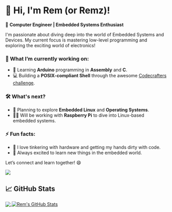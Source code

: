 # 👋 Hi, I'm Rem (or Remz)!

🚀 **Computer Engineer | Embedded Systems Enthusiast**

I'm passionate about diving deep into the world of Embedded Systems and Devices. My current focus is mastering low-level programming and exploring the exciting world of electronics!

### 🌱 What I’m currently working on:
- 🔧 Learning **Arduino** programming in **Assembly** and **C**.
- 💻 Building a **POSIX-compliant Shell** through the awesome [Codecrafters challenge](https://app.codecrafters.io).
  
### 🛠️ What's next?
- 📘 Planning to explore **Embedded Linux** and **Operating Systems**.
- 🧑‍🔬 Will be working with **Raspberry Pi** to dive into Linux-based embedded systems.

### ⚡ Fun facts:
- 🤖 I love tinkering with hardware and getting my hands dirty with code.
- 🔬 Always excited to learn new things in the embedded world.

Let’s connect and learn together! 😄

![](https://komarev.com/ghpvc/?username=rmzmrnn&color=blue)

## &#x1f4c8; GitHub Stats

<a href="https://github.com/rmzmrnn/rmzmrnn">
  <img align="center" src="https://github-readme-stats.vercel.app/api/top-langs/?username=rmzmrnn&title_color=ffffff&text_color=c9cacc&icon_color=2bbc8a&bg_color=1d1f21&langs_count=5" />
</a>
<a href="https://github.com/rmzmrnn/rmzmrnn">
  <img align="center" src="https://github-readme-stats.vercel.app/api?username=rmzmrnn&show_icons=true&line_height=27&count_private=true&title_color=ffffff&text_color=c9cacc&icon_color=2bbc8a&bg_color=1d1f21" alt="Rem's GitHub Stats" />
</a>
